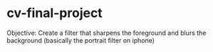 # cv-final-project

Objective: Create a filter that sharpens the foreground and blurs the background (basically the portrait filter on iphone)

